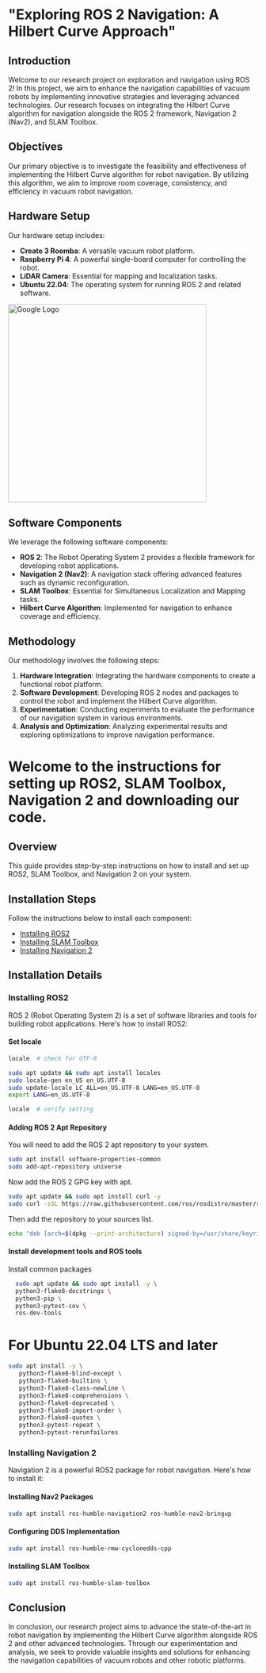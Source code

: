 # "Exploring ROS 2 Navigation: A Hilbert Curve Approach"

## Introduction

Welcome to our research project on exploration and navigation using ROS 2! In this project, we aim to enhance the navigation capabilities of vacuum robots by implementing innovative strategies and leveraging advanced technologies. Our research focuses on integrating the Hilbert Curve algorithm for navigation alongside the ROS 2 framework, Navigation 2 (Nav2), and SLAM Toolbox. 


## Objectives

Our primary objective is to investigate the feasibility and effectiveness of implementing the Hilbert Curve algorithm for robot navigation. By utilizing this algorithm, we aim to improve room coverage, consistency, and efficiency in vacuum robot navigation.

## Hardware Setup

Our hardware setup includes:

- **Create 3 Roomba**: A versatile vacuum robot platform.
- **Raspberry Pi 4**: A powerful single-board computer for controlling the robot.
- **LiDAR Camera**: Essential for mapping and localization tasks.
- **Ubuntu 22.04**: The operating system for running ROS 2 and related software.

 <img src="https://camo.githubusercontent.com/1c5fd5dd9a040804fbbbfc1951dc11d20b60228061170e13a68ba5662ad64dca/68747470733a2f2f69726f626f74656475636174696f6e2e6769746875622e696f2f637265617465335f646f63732f6578616d706c65732f646174612f637265617465335f6c696461725f746f702e6a7067" alt="Google Logo" width="400">

## Software Components

We leverage the following software components:

- **ROS 2**: The Robot Operating System 2 provides a flexible framework for developing robot applications.
- **Navigation 2 (Nav2)**: A navigation stack offering advanced features such as dynamic reconfiguration.
- **SLAM Toolbox**: Essential for Simultaneous Localization and Mapping tasks.
- **Hilbert Curve Algorithm**: Implemented for navigation to enhance coverage and efficiency.

## Methodology

Our methodology involves the following steps:

1. **Hardware Integration**: Integrating the hardware components to create a functional robot platform.
2. **Software Development**: Developing ROS 2 nodes and packages to control the robot and implement the Hilbert Curve algorithm.
3. **Experimentation**: Conducting experiments to evaluate the performance of our navigation system in various environments.
4. **Analysis and Optimization**: Analyzing experimental results and exploring optimizations to improve navigation performance.

# Welcome to the instructions for setting up ROS2, SLAM Toolbox, Navigation 2 and downloading our code.

## Overview

This guide provides step-by-step instructions on how to install and set up ROS2, SLAM Toolbox, and Navigation 2 on your system.

## Installation Steps

Follow the instructions below to install each component:

- [Installing ROS2](#installing-ros2)
- [Installing SLAM Toolbox](#installing-slam-toolbox)
- [Installing Navigation 2](#installing-navigation-2)

## Installation Details

### Installing ROS2

ROS 2 (Robot Operating System 2) is a set of software libraries and tools for building robot applications. Here's how to install ROS2:

#### Set locale

```Bash
locale  # check for UTF-8

sudo apt update && sudo apt install locales
sudo locale-gen en_US en_US.UTF-8
sudo update-locale LC_ALL=en_US.UTF-8 LANG=en_US.UTF-8
export LANG=en_US.UTF-8

locale  # verify setting
```

#### Adding ROS 2 Apt Repository

You will need to add the ROS 2 apt repository to your system.

```bash
sudo apt install software-properties-common
sudo add-apt-repository universe
```

Now add the ROS 2 GPG key with apt.

```bash 
sudo apt update && sudo apt install curl -y
sudo curl -sSL https://raw.githubusercontent.com/ros/rosdistro/master/ros.key -o /usr/share/keyrings/ros-archive-keyring.gpg
```

Then add the repository to your sources list.

```bash
echo "deb [arch=$(dpkg --print-architecture) signed-by=/usr/share/keyrings/ros-archive-keyring.gpg] http://packages.ros.org/ros2/ubuntu $(. /etc/os-release && echo $UBUNTU_CODENAME) main" | sudo tee /etc/apt/sources.list.d/ros2.list > /dev/null
```

#### Install development tools and ROS tools

Install common packages

```Bash 
  sudo apt update && sudo apt install -y \
  python3-flake8-docstrings \
  python3-pip \
  python3-pytest-cov \
  ros-dev-tools
  ```

# For Ubuntu 22.04 LTS and later

```Bash
sudo apt install -y \
   python3-flake8-blind-except \
   python3-flake8-builtins \
   python3-flake8-class-newline \
   python3-flake8-comprehensions \
   python3-flake8-deprecated \
   python3-flake8-import-order \
   python3-flake8-quotes \
   python3-pytest-repeat \
   python3-pytest-rerunfailures
   ```

### Installing Navigation 2

Navigation 2 is a powerful ROS2 package for robot navigation. Here's how to install it:

#### Installing Nav2 Packages
```bash
sudo apt install ros-humble-navigation2 ros-humble-nav2-bringup
```
#### Configuring DDS Implementation
```bash
sudo apt install ros-humble-rmw-cyclonedds-cpp
```

#### Installing SLAM Toolbox
```bash
sudo apt install ros-humble-slam-toolbox
```

## Conclusion

In conclusion, our research project aims to advance the state-of-the-art in robot navigation by implementing the Hilbert Curve algorithm alongside ROS 2 and other advanced technologies. Through our experimentation and analysis, we seek to provide valuable insights and solutions for enhancing the navigation capabilities of vacuum robots and other robotic platforms.


